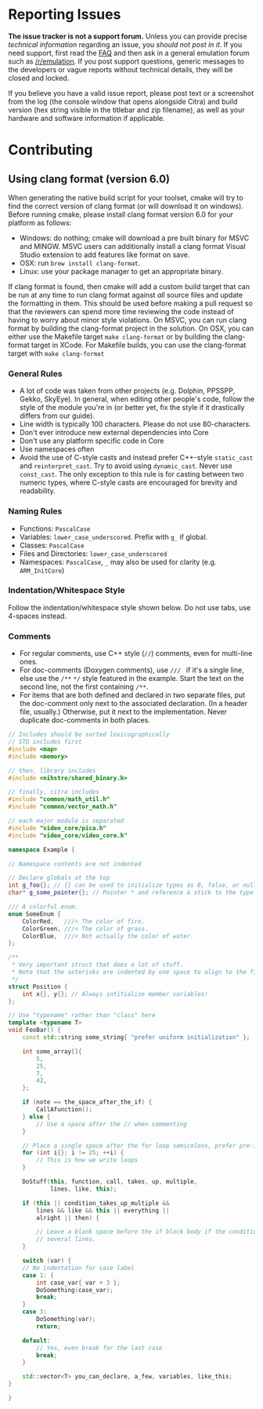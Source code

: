 # Reporting Issues

**The issue tracker is not a support forum.** Unless you can provide precise *technical information* regarding an issue, you *should not post in it*. If you need support, first read the [FAQ](https://github.com/citra-emu/citra/wiki/FAQ) and then ask in a general emulation forum such as [/r/emulation](https://www.reddit.com/r/emulation/). If you post support questions, generic messages to the developers or vague reports without technical details, they will be closed and locked.

If you believe you have a valid issue report, please post text or a screenshot from the log (the console window that opens alongside Citra) and build version (hex string visible in the titlebar and zip filename), as well as your hardware and software information if applicable.

# Contributing
## Using clang format (version 6.0)
When generating the native build script for your toolset, cmake will try to find the correct version of clang format (or will download it on windows). Before running cmake, please install clang format version 6.0 for your platform as follows:

* Windows: do nothing; cmake will download a pre built binary for MSVC and MINGW. MSVC users can additionally install a clang format Visual Studio extension to add features like format on save.
* OSX: run `brew install clang-format`.
* Linux: use your package manager to get an appropriate binary.

If clang format is found, then cmake will add a custom build target that can be run at any time to run clang format against *all* source files and update the formatting in them. This should be used before making a pull request so that the reviewers can spend more time reviewing the code instead of having to worry about minor style violations. On MSVC, you can run clang format by building the clang-format project in the solution. On OSX, you can either use the Makefile target `make clang-format` or by building the clang-format target in XCode. For Makefile builds, you can use the clang-format target with `make clang-format`

### General Rules
* A lot of code was taken from other projects (e.g. Dolphin, PPSSPP, Gekko, SkyEye). In general, when editing other people's code, follow the style of the module you're in (or better yet, fix the style if it drastically differs from our guide).
* Line width is typically 100 characters. Please do not use 80-characters.
* Don't ever introduce new external dependencies into Core
* Don't use any platform specific code in Core
* Use namespaces often
* Avoid the use of C-style casts and instead prefer C++-style `static_cast` and `reinterpret_cast`. Try to avoid using `dynamic_cast`. Never use `const_cast`. The only exception to this rule is for casting between two numeric types, where C-style casts are encouraged for brevity and readability.

### Naming Rules
* Functions: `PascalCase`
* Variables: `lower_case_underscored`. Prefix with `g_` if global.
* Classes: `PascalCase`
* Files and Directories: `lower_case_underscored`
* Namespaces: `PascalCase`, `_` may also be used for clarity (e.g. `ARM_InitCore`)

### Indentation/Whitespace Style
Follow the indentation/whitespace style shown below. Do not use tabs, use 4-spaces instead.

### Comments
* For regular comments, use C++ style (`//`) comments, even for multi-line ones.
* For doc-comments (Doxygen comments), use `/// ` if it's a single line, else use the `/**` `*/` style featured in the example. Start the text on the second line, not the first containing `/**`.
* For items that are both defined and declared in two separate files, put the doc-comment only next to the associated declaration. (In a header file, usually.) Otherwise, put it next to the implementation. Never duplicate doc-comments in both places.

```cpp
// Includes should be sorted lexicographically
// STD includes first
#include <map>
#include <memory>

// then, library includes
#include <nihstro/shared_binary.h>

// finally, citra includes
#include "common/math_util.h"
#include "common/vector_math.h"

// each major module is separated
#include "video_core/pica.h"
#include "video_core/video_core.h"

namespace Example {

// Namespace contents are not indented

// Declare globals at the top
int g_foo{}; // {} can be used to initialize types as 0, false, or nullptr
char* g_some_pointer{}; // Pointer * and reference & stick to the type name, and make sure to initialize as nullptr!

/// A colorful enum.
enum SomeEnum {
    ColorRed,   ///< The color of fire.
    ColorGreen, ///< The color of grass.
    ColorBlue,  ///< Not actually the color of water.
};

/**
 * Very important struct that does a lot of stuff.
 * Note that the asterisks are indented by one space to align to the first line.
 */
struct Position {
    int x{}, y{}; // Always intitialize member variables!
};

// Use "typename" rather than "class" here
template <typename T>
void FooBar() {
    const std::string some_string{ "prefer uniform initialization" };

    int some_array[]{
        5,
        25,
        7,
        42,
    };

    if (note == the_space_after_the_if) {
        CallAfunction();
    } else {
        // Use a space after the // when commenting
    }

    // Place a single space after the for loop semicolons, prefer pre-increment
    for (int i{}; i != 25; ++i) {
        // This is how we write loops
    }

    DoStuff(this, function, call, takes, up, multiple,
            lines, like, this);

    if (this || condition_takes_up_multiple &&
        lines && like && this || everything ||
        alright || then) {

        // Leave a blank space before the if block body if the condition was continued across
        // several lines.
    }

    switch (var) {
    // No indentation for case label
    case 1: {
        int case_var{ var + 3 };
        DoSomething(case_var);
        break;
    }
    case 3:
        DoSomething(var);
        return;

    default:
        // Yes, even break for the last case
        break;
    }

    std::vector<T> you_can_declare, a_few, variables, like_this;
}

}
```
